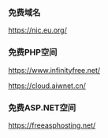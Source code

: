 ### 免费域名
https://nic.eu.org/

### 免费PHP空间
https://www.infinityfree.net/

https://cloud.aiwnet.cn/

### 免费ASP.NET空间
https://freeasphosting.net/
